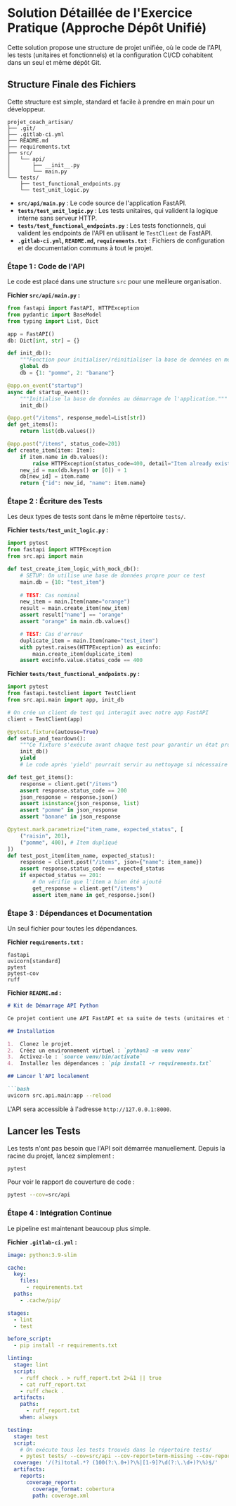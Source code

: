 # Solution Détaillée de l'Exercice Pratique (Approche Dépôt Unifié)

Cette solution propose une structure de projet unifiée, où le code de l'API, les tests (unitaires et fonctionnels) et la configuration CI/CD cohabitent dans un seul et même dépôt Git.

## Structure Finale des Fichiers

Cette structure est simple, standard et facile à prendre en main pour un développeur.

```
projet_coach_artisan/
├── .git/
├── .gitlab-ci.yml
├── README.md
├── requirements.txt
├── src/
│   └── api/
│       ├── __init__.py
│       └── main.py
└── tests/
    ├── test_functional_endpoints.py
    └── test_unit_logic.py
```

* **`src/api/main.py`** : Le code source de l'application FastAPI.
* **`tests/test_unit_logic.py`** : Les tests unitaires, qui valident la logique interne sans serveur HTTP.
* **`tests/test_functional_endpoints.py`** : Les tests fonctionnels, qui valident les endpoints de l'API en utilisant le `TestClient` de FastAPI.
* **`.gitlab-ci.yml`, `README.md`, `requirements.txt`** : Fichiers de configuration et de documentation communs à tout le projet.

### Étape 1 : Code de l'API

Le code est placé dans une structure `src` pour une meilleure organisation.

**Fichier `src/api/main.py` :**
```python
from fastapi import FastAPI, HTTPException
from pydantic import BaseModel
from typing import List, Dict

app = FastAPI()
db: Dict[int, str] = {}

def init_db():
    """Fonction pour initialiser/réinitialiser la base de données en mémoire."""
    global db
    db = {1: "pomme", 2: "banane"}

@app.on_event("startup")
async def startup_event():
    """Initialise la base de données au démarrage de l'application."""
    init_db()

@app.get("/items", response_model=List[str])
def get_items():
    return list(db.values())

@app.post("/items", status_code=201)
def create_item(item: Item):
    if item.name in db.values():
        raise HTTPException(status_code=400, detail="Item already exists")
    new_id = max(db.keys() or [0]) + 1
    db[new_id] = item.name
    return {"id": new_id, "name": item.name}
```

### Étape 2 : Écriture des Tests

Les deux types de tests sont dans le même répertoire `tests/`.

**Fichier `tests/test_unit_logic.py` :**
```python
import pytest
from fastapi import HTTPException
from src.api import main

def test_create_item_logic_with_mock_db():
    # SETUP: On utilise une base de données propre pour ce test
    main.db = {10: "test_item"}
    
    # TEST: Cas nominal
    new_item = main.Item(name="orange")
    result = main.create_item(new_item)
    assert result["name"] == "orange"
    assert "orange" in main.db.values()

    # TEST: Cas d'erreur
    duplicate_item = main.Item(name="test_item")
    with pytest.raises(HTTPException) as excinfo:
        main.create_item(duplicate_item)
    assert excinfo.value.status_code == 400
```

**Fichier `tests/test_functional_endpoints.py` :**
```python
import pytest
from fastapi.testclient import TestClient
from src.api.main import app, init_db

# On crée un client de test qui interagit avec notre app FastAPI
client = TestClient(app)

@pytest.fixture(autouse=True)
def setup_and_teardown():
    """Ce fixture s'exécute avant chaque test pour garantir un état propre."""
    init_db()
    yield
    # Le code après 'yield' pourrait servir au nettoyage si nécessaire

def test_get_items():
    response = client.get("/items")
    assert response.status_code == 200
    json_response = response.json()
    assert isinstance(json_response, list)
    assert "pomme" in json_response
    assert "banane" in json_response

@pytest.mark.parametrize("item_name, expected_status", [
    ("raisin", 201),
    ("pomme", 400), # Item dupliqué
])
def test_post_item(item_name, expected_status):
    response = client.post("/items", json={"name": item_name})
    assert response.status_code == expected_status
    if expected_status == 201:
        # On vérifie que l'item a bien été ajouté
        get_response = client.get("/items")
        assert item_name in get_response.json()
```

### Étape 3 : Dépendances et Documentation

Un seul fichier pour toutes les dépendances.

**Fichier `requirements.txt` :**
```
fastapi
uvicorn[standard]
pytest
pytest-cov
ruff
```

**Fichier `README.md` :**
```markdown
# Kit de Démarrage API Python

Ce projet contient une API FastAPI et sa suite de tests (unitaires et fonctionnels).

## Installation

1.  Clonez le projet.
2.  Créez un environnement virtuel : `python3 -m venv venv`
3.  Activez-le : `source venv/bin/activate`
4.  Installez les dépendances : `pip install -r requirements.txt`

## Lancer l'API localement

```bash
uvicorn src.api.main:app --reload
```
L'API sera accessible à l'adresse `http://127.0.0.1:8000`.

## Lancer les Tests

Les tests n'ont pas besoin que l'API soit démarrée manuellement.
Depuis la racine du projet, lancez simplement :

```bash
pytest
```

Pour voir le rapport de couverture de code :
```bash
pytest --cov=src/api
```

### Étape 4 : Intégration Continue

Le pipeline est maintenant beaucoup plus simple.

**Fichier `.gitlab-ci.yml` :**
```yaml
image: python:3.9-slim

cache:
  key:
    files:
      - requirements.txt
  paths:
    - .cache/pip/

stages:
  - lint
  - test

before_script:
  - pip install -r requirements.txt

linting:
  stage: lint
  script:
    - ruff check . > ruff_report.txt 2>&1 || true
    - cat ruff_report.txt
    - ruff check .
  artifacts:
    paths:
      - ruff_report.txt
    when: always

testing:
  stage: test
  script:
    # On exécute tous les tests trouvés dans le répertoire tests/
    - pytest tests/ --cov=src/api --cov-report=term-missing --cov-report=xml
  coverage: '/(?i)total.*? (100(?:\.0+)?\%|[1-9]?\d(?:\.\d+)?\%)$/'
  artifacts:
    reports:
      coverage_report:
        coverage_format: cobertura
        path: coverage.xml
```

